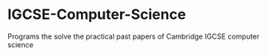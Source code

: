 # IGCSE-Computer-Science
Programs the solve the practical past papers of Cambridge IGCSE computer science
